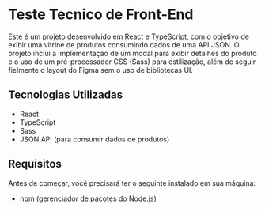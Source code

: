 # Teste Tecnico de Front-End

Este é um projeto desenvolvido em React e TypeScript, com o objetivo de exibir uma vitrine de produtos consumindo dados de uma API JSON. O projeto inclui a implementação de um modal para exibir detalhes do produto e o uso de um pré-processador CSS (Sass) para estilização, além de seguir fielmente o layout do Figma sem o uso de bibliotecas UI.

## Tecnologias Utilizadas

- React
- TypeScript
- Sass
- JSON API (para consumir dados de produtos)

## Requisitos

Antes de começar, você precisará ter o seguinte instalado em sua máquina:

- [npm](https://www.npmjs.com/) (gerenciador de pacotes do Node.js)

```

